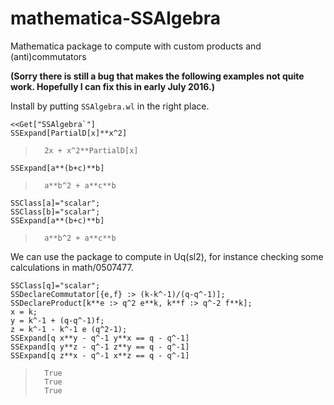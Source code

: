 # mathematica-SSAlgebra
Mathematica package to compute with custom products and (anti)commutators

**(Sorry there is still a bug that makes the following examples not quite work.  Hopefully I can fix this in early July 2016.)**

Install by putting `SSAlgebra.wl` in the right place.

    <<Get["SSAlgebra`"]
    SSExpand[PartialD[x]**x^2]

>       2x + x^2**PartialD[x]

    SSExpand[a**(b+c)**b]

>       a**b^2 + a**c**b

    SSClass[a]="scalar";
    SSClass[b]="scalar";
    SSExpand[a**(b+c)**b]

>       a**b^2 + a**c**b

We can use the package to compute in Uq(sl2), for instance checking some calculations in math/0507477.

    SSClass[q]="scalar";
    SSDeclareCommutator[{e,f} :> (k-k^-1)/(q-q^-1)];
    SSDeclareProduct[k**e :> q^2 e**k, k**f :> q^-2 f**k];
    x = k;
    y = k^-1 + (q-q^-1)f;
    z = k^-1 - k^-1 e (q^2-1);
    SSExpand[q x**y - q^-1 y**x == q - q^-1]
    SSExpand[q y**z - q^-1 z**y == q - q^-1]
    SSExpand[q z**x - q^-1 x**z == q - q^-1]

>       True
>       True
>       True